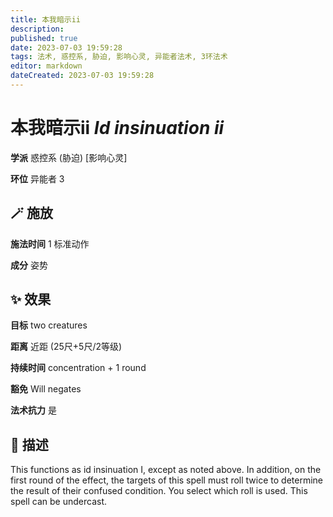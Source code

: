 ```yaml
---
title: 本我暗示ii
description: 
published: true
date: 2023-07-03 19:59:28
tags: 法术, 惑控系, 胁迫, 影响心灵, 异能者法术, 3环法术
editor: markdown
dateCreated: 2023-07-03 19:59:28
---
```


# **本我暗示ii** *Id insinuation ii*

**学派** 惑控系 (胁迫) \[影响心灵\] 

**环位** 异能者 3

## 🪄 施放

**施法时间** 1 标准动作

**成分** 姿势

## ✨ 效果 

**目标** two creatures 

**距离** 近距 (25尺+5尺/2等级)  

**持续时间** concentration + 1 round 

**豁免** Will negates

**法术抗力** 是

## 📖 描述

This functions as id insinuation I, except as noted above. In addition, on the first round of the effect, the targets of this spell must roll twice to determine the result of their confused condition. You select which roll is used. This spell can be undercast.
    